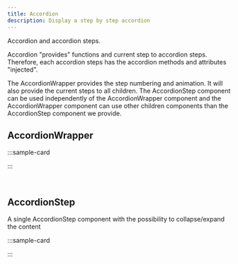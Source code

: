 ```yaml
---
title: Accordion
description: Display a step by step accordion
---
```


Accordion and accordion steps. 


Accordion "provides" functions and current step to accordion steps. Therefore, each accordion steps has the accordion methods and attributes "injected". 

The AccordionWrapper provides the step numbering and animation. It will also provide the current steps to all children.
The AccordionStep component can be used independently of the AccordionWrapper component and the AccordionWrapper component can use other children components than the AccordionStep component we provide.

## AccordionWrapper 

:::sample-card
<div class="p-4">
  <accordion-wrapper :steps="steps" v-model="step" class="p-2 bg-striped">
    <accordion-step
      :step="$options.stepsEnum.MAILVELOPE"
      class="accordion-step__mailvelope"
      title="Install Mailvelope"
      content="Install Mailvelope and create your key"
    />
    <accordion-step
      :step="$options.stepsEnum.EXPORT_PUBLIC_KEY"
      title="Export your public key"
    >
      <template #content>
        <p>
          Export your public PGP key as a .asc file and download on your
          computer
        </p>
      </template>
    </accordion-step>
    <accordion-step
      :active="active"
      :step="$options.stepsEnum.UPLOAD_PUBLIC_KEY"
    >
      <template #title>
        Upload your publickey
      </template>
      <template #nextStepButton>
        <b-button variant="info">The end!</b-button>
      </template>
    </accordion-step>
</accordion-wrapper>
</div>
:::

<api-table path="components/AccordionWrapper.vue"></api-table>
<br/>

## AccordionStep

A single AccordionStep component with the possibility to collapse/expand the content


:::sample-card
<div class="p-4">
  <accordion-step :active="active"
        :step="$options.stepsEnum.MAILVELOPE"
        content="Install Mailvelope and create your key"
      ><template #title>
      <b-button @click="active = !active">{{active?'Expanded':'Collapsed'}}</b-button> Install Mailvelope 
      </template>
      </accordion-step>

</div>
:::

<api-table path="components/AccordionStep.vue"></api-table>

<style>
  .bg-striped {
    background: repeating-linear-gradient(45deg, #dfdddd, #dfdddd 10px, #cfcccc 10px, #cfcccc 20px)    
  }
</style>

<script>

  export default {
    data () {
      return {
        step: this.$options.stepsEnum.MAILVELOPE,
        steps: Object.values(this.$options.stepsEnum),
        active: false
      }
    },
    stepsEnum:Object.freeze({
      MAILVELOPE: Symbol("MAILVELOPE"),
      EXPORT_PUBLIC_KEY: Symbol("EXPORT_PUBLIC_KEY"),
      UPLOAD_PUBLIC_KEY: Symbol("UPLOAD_PGP"),
    })
  }
</script>
